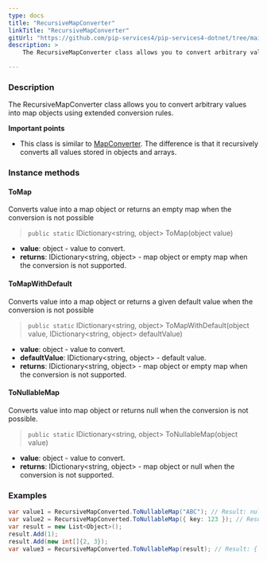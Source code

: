 ```yaml
---
type: docs
title: "RecursiveMapConverter"
linkTitle: "RecursiveMapConverter"
gitUrl: "https://github.com/pip-services4/pip-services4-dotnet/tree/main/pip-services4-commons-dotnet"
description: > 
    The RecursiveMapConverter class allows you to convert arbitrary values into map objects using extended conversion rules.

---
```


### Description
 The RecursiveMapConverter class allows you to convert arbitrary values into map objects using extended conversion rules.
 
 **Important points**
 
 - This class is similar to [MapConverter](../map_converter). The difference is that it recursively converts all values stored in objects and arrays.

### Instance methods

#### ToMap
Converts value into a map object or returns an empty map when the conversion is not possible

> `public static` IDictionary\<string, object\> ToMap(object value)

- **value**: object - value to convert.
- **returns**: IDictionary\<string, object\> - map object or empty map when the conversion is not supported.

#### ToMapWithDefault
Converts value into a map object or returns a given default value when the conversion is not possible

> `public static` IDictionary\<string, object\> ToMapWithDefault(object value, IDictionary\<string, object\> defaultValue)

- **value**: object - value to convert.
- **defaultValue**: IDictionary\<string, object\> - default value.
- **returns**: IDictionary\<string, object\> - map object or empty map when the conversion is not supported.

#### ToNullableMap
Converts value into map object or returns null when the conversion is not possible.

> `public static` IDictionary\<string, object\> ToNullableMap(object value)

- **value**: object - value to convert.
- **returns**: IDictionary\<string, object\> - map object or null when the conversion is not supported.


### Examples

```cs
var value1 = RecursiveMapConverted.ToNullableMap("ABC"); // Result: null
var value2 = RecursiveMapConverted.ToNullableMap({ key: 123 }); // Result: { key: 123 }
var result = new List<Object>();
result.Add(1); 
result.Add(new int[]{2, 3});
var value3 = RecursiveMapConverted.ToNullableMap(result); // Result: { "0": 1, { "0": 2, "1": 3 } }
```

